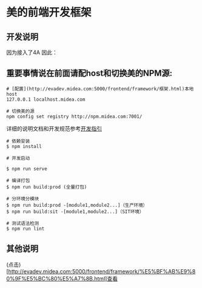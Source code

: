 # 美的前端开发框架

## 开发说明

因为接入了4A 因此：

## 重要事情说在前面请配host和切换美的NPM源:

```
# [配置](http://evadev.midea.com:5000/frontend/framework/框架.html)本地host
127.0.0.1 localhost.midea.com

# 切换美的源
npm config set registry http://npm.midea.com:7001/
```

详细的说明文档和开发规范参考[开发指引](http://evadev.midea.com:5000/)

```
# 依赖安装
$ npm install

# 开发启动

$ npm run serve 

# 编译打包
$ npm run build:prod (全量打包)

# 分环境分模块
$ npm run build:prod -[module1,module2...]（生产环境）
$ npm run build:sit -[module1,module2...]（SIT环境）

# 测试语法检测
$ npm run lint
```

## 其他说明 

(点击)[http://evadev.midea.com:5000/frontend/framework/%E5%BF%AB%E9%80%9F%E5%BC%80%E5%A7%8B.html]查看